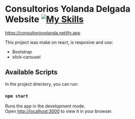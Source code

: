 
# Consultorios Yolanda Delgada Website [![My Skills](https://skills.thijs.gg/icons?i=react,bootstrap)](https://skills.thijs.gg)

https://consultorioyolanda.netlify.app

This project was make on react, is resposive and use:
* Bootstrap
* slick-carousel


## Available Scripts

In the project directory, you can run:

### `npm start`

Runs the app in the development mode.\
Open [http://localhost:3000](http://localhost:3000) to view it in your browser.
